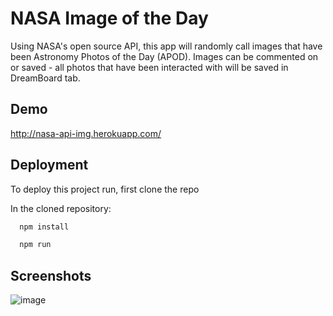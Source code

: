 
# NASA Image of the Day 

Using NASA's open source API, this app will randomly call images that have been Astronomy Photos of the Day (APOD). Images can be commented on or saved - all photos that have been interacted with will be saved in DreamBoard tab.
 

## Demo

http://nasa-api-img.herokuapp.com/

## Deployment

To deploy this project run, first clone the repo

In the cloned repository:

```bash
  npm install
```

```bash
  npm run
```


## Screenshots

![image](https://user-images.githubusercontent.com/75594567/159138865-dd6c68e8-46b1-4aa7-9bab-3a5c9bddfe91.png)

